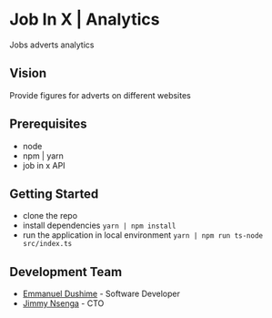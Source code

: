 # Job In X | Analytics

Jobs adverts analytics

## Vision

Provide figures for adverts on different websites

## Prerequisites

- node
- npm | yarn
- job in x API

## Getting Started

- clone the repo
- install dependencies `yarn | npm install`
- run the application in local environment `yarn | npm run ts-node src/index.ts` 

## Development Team

- [Emmanuel Dushime](https://github.com/dushimeemma) - Software Developer
- [Jimmy Nsenga](https://github.com/nsejim) - CTO